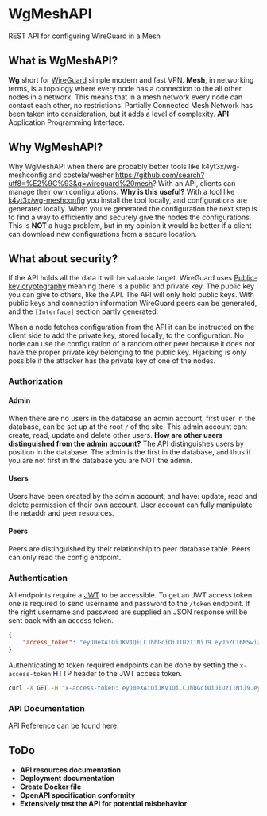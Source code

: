 # WgMeshAPI
REST API for configuring WireGuard in a Mesh

## What is WgMeshAPI?
**Wg** short for [WireGuard](https://www.wireguard.com/) simple modern and fast VPN. **Mesh**, in networking terms, is a topology where every node has a connection to the all other nodes in a network. This means that in a mesh network every node can contact each other, no restrictions. Partially Connected Mesh Network has been taken into consideration, but it adds a level of complexity. **API** Application Programming Interface.

## Why WgMeshAPI?
Why WgMeshAPI when there are probably better tools like k4yt3x/wg-meshconfig and costela/wesher https://github.com/search?utf8=%E2%9C%93&q=wireguard%20mesh? With an API, clients can manage their own configurations. **Why is this useful?** With a tool like [k4yt3x/wg-meshconfig](https://github.com/k4yt3x/wg-meshconf) you install the tool locally, and configurations are generated locally. When you've generated the configuration the next step is to find a way to efficiently and securely give the nodes the configurations. This is **NOT** a huge problem, but in my opinion it would be better if a client can download new configurations from a secure location.

## What about security?
If the API holds all the data it will be valuable target. WireGuard uses [Public-key cryptography](https://en.wikipedia.org/wiki/Public-key_cryptography) meaning there is a public and private key. The public key you can give to others, like the API. The API will only hold public keys. With public keys and connection information WireGuard peers can be generated, and the `[Interface]` section partly generated.

When a node fetches configuration from the API it can be instructed on the client side to add the private key, stored locally, to the configuration. No node can use the configuration of a random other peer because it does not have the proper private key belonging to the public key. Hijacking is only possible if the attacker has the private key of one of the nodes.

### Authorization
#### Admin
When there are no users in the database an admin account, first user in the database, can be set up at the root `/` of the site. This admin account can: create, read, update and delete other users. **How are other users distinguished from the admin account?** The API distinguishes users by position in the database. The admin is the first in the database, and thus if you are not first in the database you are NOT the admin.

#### Users
Users have been created by the admin account, and have: update, read and delete permission of their own account. User account can fully manipulate the netaddr and peer resources.

#### Peers
Peers are distinguished by their relationship to peer database table. Peers can only read the config endpoint.

### Authentication
All endpoints require a [JWT](https://en.wikipedia.org/wiki/JSON_Web_Token) to be accessible. To get an JWT access token one is required to send username and password to the `/token` endpoint. If the right username and password are supplied an JSON response will be sent back with an access token.

```json
{
    "access_token": "eyJ0eXAiOiJKV1QiLCJhbGciOiJIUzI1NiJ9.eyJpZCI6MSwiZXhwIjoxNjE2ODQ2MTk5LjY2OTg4MTZ9.CMUrx135QNlUH0NsKO8rXg724dcQjhHPuPyptBwxP4U"
}
```

Authenticating to token required endpoints can be done by setting the `x-access-token` HTTP header to the JWT access token.

```sh
curl -X GET -H "x-access-token: eyJ0eXAiOiJKV1QiLCJhbGciOiJIUzI1NiJ9.eyJpZCI6MSwiZXhwIjoxNjE2ODQ2MTk5LjY2OTg4MTZ9.CMUrx135QNlUH0NsKO8rXg724dcQjhHPuPyptBwxP4U" {URL}
```

### API Documentation
API Reference can be found [here](docs/README.md).

## ToDo
- **API resources documentation**
- **Deployment documentation**
- **Create Docker file**
- **OpenAPI specification conformity**
- **Extensively test the API for potential misbehavior**
